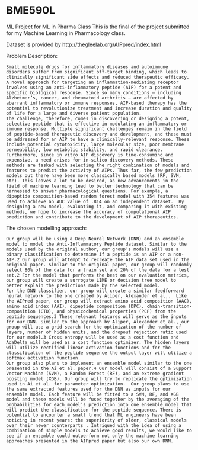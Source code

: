 # BME590L
ML Project for ML in Pharma Class
This is the final of the project submitted for my Machine Learning in Pharmacology class. 

Dataset is provided by http://thegleelab.org/AIPpred/index.html

Problem Description:

	Small molecule drugs for inflammatory diseases and autoimmune disorders suffer from significant off-target binding, which leads to clinically significant side effects and reduced therapeutic efficacy. A novel approach for targeting an inflammation-mediating receptor involves using an anti-inflammatory peptide (AIP) for a potent and specific biological response. Since so many conditions – including Alzheimer’s, cancer, and rheumatoid arthritis – are affected by aberrant inflammatory or immune responses, AIP-based therapy has the potential to revolutionize treatment and increase duration and quality of life for a large and diverse patient population.
	The challenge, therefore, comes in discovering or designing a potent, selective peptide that is effective in modulating an inflammatory or immune response. Multiple significant challenges remain in the field of peptide-based therapeutic discovery and development, and these must be addressed for an AIP to have a clinically-relevant response. These include potential cytotoxicity, large molecular size, poor membrane permeability, low metabolic stability, and rapid clearance.  Furthermore, since in vitro AIP discovery is time-consuming and expensive, a need arises for in-silico discovery methods. These methods are tasked with selecting the right combination of models and features to predict the activity of AIPs. Thus far, the few prediction models out there have been more classically based models (RF, SVM, etc). This leaves a lot to be desired, as new advancements in the field of machine learning lead to better technology that can be harnessed to answer pharmacological questions. For example, a dipeptide composition-based random forest model with 354 features was used to achieve an AUC value of .814 on an independent dataset.  By designing a new model, evaluating it, and comparing it with existing methods, we hope to increase the accuracy of computational AIP prediction and contribute to the development of AIP therapeutics.

The chosen modelling approach:

	Our group will be using a Deep Neural Network (DNN) and an ensemble model to model the Anti-Inflammatory Peptide dataset. Similar to the models used by the original author, our group’s models will use a binary classification to determine if a peptide is an AIP or a non-AIP.2 Our group will attempt to recreate the AIP data set used in the original paper. Similar to the original paper, our group will randomly select 80% of the data for a train set and 20% of the data for a test set.2 For the model that performs the best on our evaluation metrics, our group will create a surrogate LIME or decision tree model to better explain the predictions made by the selected model. 
	For the DNN classifier, our group will create a similar feedforward neural network to the one created by Aliper, Alexander et al..  Like the AIPred paper, our group will extract amino acid composition (AAC), amino acid index (AAI), dipeptide composition (DPC), chain-transition-composition (CTD), and physicochemical properties (PCP) from the peptide sequences.3 These relevant features will serve as the inputs for our DNN. Similar to the approach by Aliper, Alexander et al., our group will use a grid search for the optimization of the number of layers, number of hidden units, and the dropout rejection ratio used for our model.3 Cross entropy will be used as a cost function and AdaDelta will be used as a cost function optimizer. The hidden layers will utilize rectified linear activation functions and for the classification of the peptide sequence the output layer will utilize a softmax activation function.
	Our group also plans to implement an ensemble model similar to the one presented in the Ai et al. paper.4 Our model will consist of a Support Vector Machine (SVM), a Random Forest (RF), and an extreme gradient boosting model (XGB). Our group will try to replicate the optimization used in Ai et al. for parameter optimization.  Our group plans to use the same extracted features used for the DNN as inputs for our ensemble model. Each feature will be fitted to a SVM, RF, and XGB model and these models will be fused together by the averaging of the probabilities for each model’s prediction into one ensemble model that will predict the classification for the peptide sequence. There is potential to encounter a small trend that ML engineers have been noticing in recent years: the superiority of older, classical models over their newer counterparts . Intrigued with the idea of using a combination of simple models to achieve good results, we would like to see if an ensemble could outperform not only the machine learning approaches presented in the AIPpred paper but also our own DNN.

